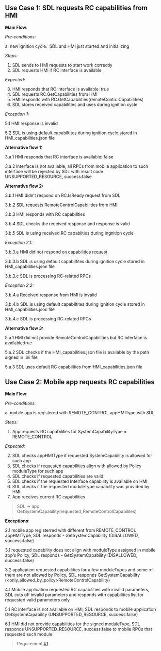 ## Use Case 1: SDL requests RC capabilities from HMI

**Main Flow:**

_Pre-conditions:_

a. new ignition cycle.  SDL and HMI just started and initializing

_Steps:_

1. SDL sends to HMI requests to start work correctly
2. SDL requests HMI if RC interface is available

_Expected:_

3. HMI responds that RC interface is available: true
4. SDL requests RC.GetCapabilities from HMI
5. HMI responds with RC.GetCapabilities(remoteControlCapabilities)
6. SDL stores received capabilities and uses during ignition cycle

_Exception 1:_

5.1 HMI response is invalid

5.2 SDL is using default capabiltites during ignition cycle stored in HMI_capabilities.json file

**Alternative flow 1:**

3.a.1 HMI responds that RC interface is available: false

3.a.2 Interface is not available, all RPCs from mobile application to such interface will be rejected by SDL with result code UNSUPPORTED_RESOURCE, success:false 

**Alternative flow 2:**

3.b.1 HMI didn't respond on RC.IsReady request from SDL

3.b.2 SDL requests RemoteControlCapabilities from HMI

3.b.3 HMI responds with RC capabilities

3.b.4 SDL checks the received response and response is valid

3.b.5 SDL is using received RC capabilties during ingnition cycle

_Exception 2.1:_

3.b.3.a HMI did not respond on capabilities request

3.b.3.b SDL is using default capabiltites during ignition cycle stored in HMI_capabilities.json file

3.b.3.c SDL is processing RC-related RPCs

_Exception 2.2:_

3.b.4.a Received response from HMI is invalid

3.b.4.b SDL is using default capabiltites during ignition cycle stored in HMI_capabilities.json file

3.b.4.c SDL is processing RC-related RPCs

**Alternative flow 3:**

5.a.1 HMI did not provide RemoteControlCapabilities but RC interface is available:true

5.a.2 SDL checks if the HMI_capabilities.json file is available by the path signed in .ini file

5.a.3 SDL uses default RC capabilities from HMI_capabilities.json file


## Use Case 2: Mobile app requests RC capabilities

**Main Flow:**

_Pre-conditions:_

a. mobile app is registered with REMOTE_CONTROL appHMIType with SDL 

_Steps:_

1. App requests RC capabilities for SystemCapabilityType = REMOTE_CONTROL

_Expected:_

2. SDL checks appHMIType if requested SystemCapability is allowed for such app
3. SDL checks if requested capabilities align with allowed by Policy moduleType for such app
4. SDL checks if requested capabilities are valid
5. SDL checks if the requested Interface capability is available on HMI
6. SDL checks if the requested moduleType capability was provided by HMI
7. App receives current RC capabilities 
>SDL -> app: GetSystemCapability(requested_RemoteControlCapabilites)

**Exceptions:**

2.1 mobile app registerred with different from REMOTE_CONTROL appHMIType, SDL responds - GetSystemCapability (DISALLOWED, success:false)

3.1 requested capability does not align with moduleType assigned in mobile app's Policy, SDL responds - GetSystemCapability (DISALLOWED, success:false)

3.2 application requested capabilities for a few moduleTypes and some of them are not allowed by Policy, SDL responds GetSystemCapability (<only_allowed_by_policy>RemoteControlCapability)

4.1 Mobile application requested RC capabilities with invalid parameters, SDL cuts off invalid parameters and responds with capabilities list for requested valid parameters only

5.1 RC interface is not available on HMI, SDL responds to mobile application GetSystemCapability (UNSUPPORTED_RESOURCE, success:false)

6.1 HMI did not provide capabilities for the signed moduleType, SDL responds UNSUPPORTED_RESOURCE, success:false to mobile RPCs that requested such module


> Requirement [#1](https://github.com/smartdevicelink/sdl_requirements/issues/1)
